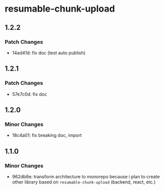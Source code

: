 # resumable-chunk-upload

## 1.2.2

### Patch Changes

- 14ad41d: fix doc (test auto publish)

## 1.2.1

### Patch Changes

- 57e7c0d: fix doc

## 1.2.0

### Minor Changes

- 18c4a01: fix breaking doc, import

## 1.1.0

### Minor Changes

- 962db8e: transform architecture to monorepo because i plan to create other library based on `resumable-chunk-upload` (backend, react, etc.)
